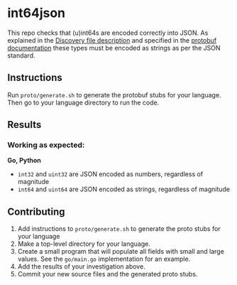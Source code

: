 # int64json


This repo checks that (u)int64s are encoded correctly into JSON. As explained in the [Discovery file description](https://developers.google.com/discovery/v1/type-format) and specified in the [protobuf documentation](https://developers.google.com/protocol-buffers/docs/proto3#json) these types must be encoded as strings as per the JSON standard.

## Instructions

Run `proto/generate.sh` to generate the protobuf stubs for your language. Then go to your language directory to run the code.

## Results

### Working as expected:

**Go, Python**

* `int32` and `uint32` are JSON encoded as numbers, regardless of magnitude
* `int64` and `uint64` are JSON encoded as strings, regardless of magnitude

## Contributing

1. Add instructions to `proto/generate.sh` to generate the proto stubs for your language
2. Make a top-level directory for your language.
3. Create a small program that will populate all fields with small and large values. See the `go/main.go` implementation for an example.
4. Add the results of your investigation above.
5. Commit your new source files and the generated proto stubs.
